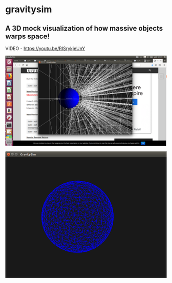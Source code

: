 # gravitysim
## A 3D mock visualization of how massive objects warps space!

VIDEO - https://youtu.be/RISrykjeUnY

![Sample screenshot](https://github.com/hollan86/gravitysimv2/blob/master/gravitysimv2_p2.png)

![screenshot](https://github.com/hollan86/gravitysimv2/blob/master/gravitysimv2_p4.png)
